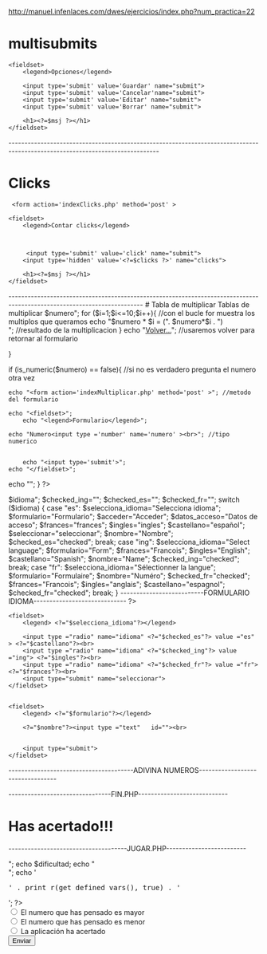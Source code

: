 http://manuel.infenlaces.com/dwes/ejercicios/index.php?num_practica=22


# multisubmits

<?php

$opcion=$_POST['submit'];

switch ($opcion) {
    case "Guardar":
        $msj = "Has realizado click en guardar";
        break;
    case "Cancelar":
        $msj = "Has realizado click en cancelar";
        break;
    case "Editar":
        $msj = "Has realizado click en editar";
        break;
    case "Borrar":
        $msj = "Has realizado click en borrar";
        break;
    default:
        $msj="No has realizado ningun click";
        break;
}

?>
<!doctype html>
<html lng="en">
<head>
    <meta charset="UTF-8">
    <meta name="viewport"
          content="width=device-width, user-scalable=no, initial-scale=1.0, maximum-scale=1.0, minimum-scale=1.0">
    <meta http-equiv="X-UA-Compatible" content="ie=edge">
    <title>Document</title>
</head>
<body>



<form action='indexMultisubmit.php' method='post' >

    <fieldset>
        <legend>Opciones</legend>

        <input type='submit' value='Guardar' name="submit">
        <input type='submit' value='Cancelar'name="submit">
        <input type='submit' value='Editar' name="submit">
        <input type='submit' value='Borrar' name="submit">

        <h1><?=$msj ?></h1>
    </fieldset>
</form>




</body>
</html>
-----------------------------------------------------------------------------------------------------------------------------

# Clicks

<?php
$clicks=0;
if (isset ($_POST['submit'])){
    $clicks=$_POST['clicks'];
    $clicks++;

    $msj ="Has realizado $clicks click";
}
else
    $msj="Primer acceso reiniciamos clicks a 0";



?>
<!doctype html>
<html lng="en">
<head>
    <meta charset="UTF-8">
    <meta name="viewport"
          content="width=device-width, user-scalable=no, initial-scale=1.0, maximum-scale=1.0, minimum-scale=1.0">
    <meta http-equiv="X-UA-Compatible" content="ie=edge">
    <title>Document</title>
</head>
<body>



     <form action='indexClicks.php' method='post' >

    <fieldset>
        <legend>Contar clicks</legend>



         <input type='submit' value='click' name="submit">
        <input type='hidden' value='<?=$clicks ?>' name="clicks">

        <h1><?=$msj ?></h1>
    </fieldset>
</form>




</body>
</html>
------------------------------------------------------------------------------------------------------------------------
# Tabla de multiplicar


<?php
$numero= htmlspecialchars($_POST['numero']);//variable numero que se le pasa por post  (name)
?>
<!doctype html>
<html lng="en">
<head>
    <meta charset="UTF-8">
    <meta name="viewport"
          content="width=device-width, user-scalable=no, initial-scale=1.0, maximum-scale=1.0, minimum-scale=1.0">
    <meta http-equiv="X-UA-Compatible" content="ie=edge">
    <title>Document</title>
</head>
<body>
<?php
if( is_numeric($numero)== true) { //si tiene un numero definido antes mostrara la tabla
    echo "<h1>Tablas de multiplicar $numero</h1>";
    for ($i=1;$i<=10;$i++){ //con el bucle for muestra los multiplos que queramos
        echo "$numero * $i = (". $numero*$i . ")<br />"; //resultado de la multiplicacion
    }
    echo "<a href='indexMultiplicar.php'>Volver...</a>"; //usaremos volver para retornar al formulario

}

if (is_numeric($numero) == false){ //si no es verdadero pregunta el numero otra vez

    echo "<form action='indexMultiplicar.php' method='post' >"; //metodo del formulario

    echo "<fieldset>";
        echo "<legend>Formulario</legend>";

    echo "Numero<input type ='number' name='numero' ><br>"; //tipo numerico


        echo "<input type='submit'>";
    echo "</fieldset>";
echo "</form>";
}
?>


</body>
</html>

<?php

$idioma=$_POST['idioma'] ?? "es";
echo "<h1>$idioma</h1>";
$checked_ing="";
$checked_es="";
$checked_fr="";
switch ($idioma) {
    case "es":
        $selecciona_idioma="Selecciona idioma";
        $formulario="Formulario";
        $acceder="Acceder";
        $datos_acceso="Datos de acceso";
        $frances="frances";
        $ingles="ingles";
        $castellano="español";
        $seleccionar="seleccionar";
        $nombre="Nombre";
        $checked_es="checked";

        break;
    case "ing":
        $selecciona_idioma="Select language";
        $formulario="Form";
        $frances="Francois";
        $ingles="English";
        $castellano="Spanish";
        $nombre="Name";
        $checked_ing="checked";
        break;
    case "fr":
        $selecciona_idioma="Sélectionner la langue";
        $formulario="Formulaire";
        $nombre="Numéro";
        $checked_fr="checked";
        $frances="Francois";
        $ingles="anglais";
        $castellano="espagnol";
        $checked_fr="checked";
        break;



}

--------------------------FORMULARIO IDIOMA-----------------------------

?>
<!doctype html>
<html lang="en" >
<head>
    <meta charset="UTF-8">
    <meta name="viewport"
          content="width=device-width, user-scalable=no, initial-scale=1.0, maximum-scale=1.0, minimum-scale=1.0">
    <meta http-equiv="X-UA-Compatible" content="ie=edge">
    <title>Document</title>
</head>
<body>
<form action="indexIdioma.php" method="post" >


    <fieldset>
        <legend> <?="$selecciona_idioma"?></legend>

        <input type ="radio" name="idioma" <?="$checked_es"?> value ="es" > <?="$castellano"?><br>
        <input type ="radio" name="idioma" <?="$checked_ing"?> value ="ing"> <?="$ingles"?><br>
        <input type ="radio" name="idioma" <?="$checked_fr"?> value ="fr"> <?="$frances"?><br>
        <input type="submit" name="seleccionar">
    </fieldset>


    <fieldset>
        <legend> <?="$formulario"?></legend>

        <?="$nombre"?><input type ="text"   id=""><br>


        <input type="submit">
    </fieldset>
</form>


</body>
</html>
---------------------------------------ADIVINA NUMEROS---------------------------------





--------------------------------FIN.PHP----------------------------


<!DOCTYPE html>
<html lang="es">
<head>
    <meta charset="UTF-8">
    <meta http-equiv="X-UA-Compatible" content="IE=edge">
    <meta name="viewport" content="width=device-width, initial-scale=1.0">
    <title>Fin</title>
<link rel='stylesheet' href='https://unpkg.com/@picocss/pico@latest/css/pico.min.css'>
</head>
<body>
    <h1>Has acertado!!!</h1>
</body>
</html>

-------------------------------------JUGAR.PHP-------------------------
<?php
$intentos; // Numero de intentos que lleva la aplicación
$numero; // Numero que ha pensado la aplicación
$max; // Numero maximo del intervalo
$min; // Numero minimo del intervalo
$respuesta; // Respuesta del usuario
$dificultad; // Dificultad seleccionada por el usuario


// Si no se ha seleccionado dificultad, se muestra el formulario
if (!isset($_POST['dificultad'])) {
    include 'index.php';
    exit;
} else {
    $dificultad = $_POST['dificultad'];
}
if (isset($dificultad)) {
    if (!isset($_POST['lastNum'])) {
        switch (true) {
            case $dificultad == "facil":
                $max = 1024;
                $min = 1;
                $intentos = 10;
                break;
            case $dificultad == "media":
                $max = 65536;
                $min = 1;
                $intentos = 16;
                break;
            case $dificultad == "dificil":
                $max = 1048576;
                $min = 1;
                $intentos = 20;
                break;
        }
    } else {
        $intentos = $_POST['intentos'];
        $dificultad = $_POST['dificultad'];
        $respuestaAnterior = $_POST['respuesta'];
        $min = $_POST['min'];
        $max = $_POST['max'];
        $lastNum = $_POST['lastNum'];
        switch (true) {
            case $respuestaAnterior == "mayor":
                $min = $lastNum;
                break;
            case $respuestaAnterior == "menor":
                $max = $lastNum;
                break;
            case $respuestaAnterior == "acertado":
                include 'fin.php';
                exit;
                break;
        }
    }
    $numero = round(($min + $max) / 2, 0);
    $intentos--;
}
echo $numero;
echo "<br>";
echo $dificultad;
echo "<br>";
echo '<pre>' . print_r(get_defined_vars(), true) . '</pre>';
?>
<form action="jugar.php" method="post">
    <input type="radio" name="respuesta" id="mayor" value="mayor">
    <label for="mayor">El numero que has pensado es mayor</label>
    <br>
    <input type="radio" name="respuesta" id="menor" value="menor">
    <label for="menor">El numero que has pensado es menor</label>
    <br>
    <input type="radio" name="respuesta" id="acertado" value="acertado">
    <label for="acertado">La aplicación ha acertado</label>
    <br>
    <input type="hidden" name="dificultad" value="<?php echo $dificultad ?>">
    <input type="hidden" name="intentos" value="<?php echo $intentos ?>">
    <input type="hidden" name="min" value="<?php echo $min ?>">
    <input type="hidden" name="max" value="<?php echo $max ?>">
    <input type="hidden" name="lastNum" value="<?php echo $numero ?>">
    <button type="submit">Enviar</button>
</form>



